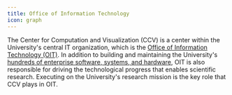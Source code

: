 ```yaml
---
title: Office of Information Technology
icon: graph
---
```


The Center for Computation and Visualization (CCV) is a center within the University's central IT organization, which is the [Office of Information Technology (OIT)](https://it.brown.edu). In addition to building and maintaining the University's [hundreds of enterprise software, systems, and hardware](https://it.brown.edu/services), OIT is also responsible for driving the technological progress that enables scientific research. Executing on the University's research mission is the key role that CCV plays in OIT.